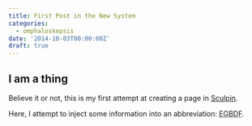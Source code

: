 ```yaml
---
title: First Post in the New System
categories:
  - omphaloskepsis
date: '2014-10-03T00:00:00Z'
draft: true
---
```


## I am a thing

Believe it or not, this is my first attempt at creating a page in [Sculpin](http://sculpin.io).

Here, I attempt to inject some information into an abbreviation: <abbr title="Elvis's gyrating body dances funny!">EGBDF</abbr>.
